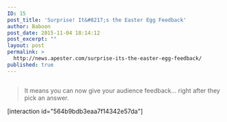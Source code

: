 ```yaml
---
ID: 15
post_title: 'Surprise! It&#8217;s the Easter Egg Feedback'
author: Baboon
post_date: 2015-11-04 18:14:12
post_excerpt: ""
layout: post
permalink: >
  http://news.apester.com/surprise-its-the-easter-egg-feedback/
published: true
---
```

<img src="http://news.apester.com/wp-content/uploads/sites/2/2015/12/easter-egg-feedback.gif" alt="" />
<blockquote>It means you can now give your audience feedback...
right after they pick an answer.</blockquote>

[interaction id="564b9bdb3eaa7f14342e57da"]